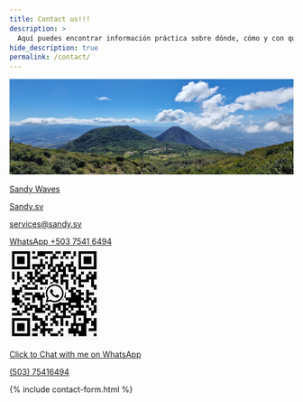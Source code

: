 ```yaml
---
title: Contact us!!!
description: >
  Aquí puedes encontrar información práctica sobre dónde, cómo y con quién surfear
hide_description: true
permalink: /contact/      
---
```

![Volcano](/assets/img/contact/volcano-pic.jpg)

<span class="icon-instagram" title="instagram"></span>
<a class=" " href="https://www.instagram.com/sandywaves.sv/" property="sameAs">Sandy Waves</a>

<span class="icon-facebook" title="facebook"></span>
<a class=" " href="https://www.facebook.com/sandywavessv" property="sameAs">Sandy.sv</a>

<span class="icon-mail" title="mail"></span>
<a class=" " href="https://mail.google.com/" property="sameAs">services@sandy.sv</a>

<span class="icon-whatsapp" title="whatsapp"></span>
<a class=" " href="https://whatsapp.com/" property="sameAs">WhatsApp +503 7541 6494</a><br>![Volcano](/assets/img/social/whatsapp_QR.jpg)

<span class="icon-whatsapp" title="whatsapp"></span>
<a href="https://wa.me/+50275416494">Click to Chat with me on WhatsApp</a>

<a href="tel:(503)75416494" class="external no-print-link tel p-tel">(503) 75416494</a>

{% include contact-form.html %}
